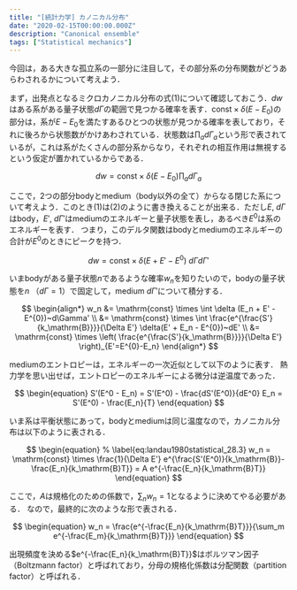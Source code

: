 ```yaml
---
title: "[統計力学] カノニカル分布"
date: "2020-02-15T00:00:00.000Z"
description: "Canonical ensemble"
tags: ["Statistical mechanics"]
---
```


今回は，ある大きな孤立系の一部分に注目して，その部分系の分布関数がどうあらわされるかについて考えよう．

まず，出発点となるミクロカノニカル分布の式(1)について確認しておこう．$dw$はある系がある量子状態$d\Gamma$の範囲で見つかる確率を表す．$\mathrm{const} \times \delta (E - E_0)$の部分は，系が$E - E_0$を満たすあるひとつの状態が見つかる確率を表しており，それに後ろから状態数がかけあわされている．状態数は$\prod_a d \Gamma_a$という形で表されているが，これは系がたくさんの部分系からなり，それぞれの相互作用は無視するという仮定が置かれているからである．

$$
\begin{equation}
% \label{eq:landau1980statistical_6.6}
dw = \mathrm{const} \times \delta (E - E_0) \prod_a d \Gamma_a
\end{equation}
$$

ここで，2つの部分bodyとmedium（body以外の全て）からなる閉じた系について考えよう．このとき(1)は(2)のように書き換えることが出来る．ただし$E,~d\Gamma$はbody，$E',~d\Gamma'$はmediumのエネルギーと量子状態を表し，あるべき$E^{0}$は系のエネルギーを表す．
つまり，このデルタ関数はbodyとmediumのエネルギーの合計が$E^{0}$のときにピークを持つ．

$$
\begin{equation}
% \label{eq:landau1980statistical_28.1}
dw = \mathrm{const} \times \delta (E + E' - E^{0})~d\Gamma d\Gamma'
\end{equation}
$$

いまbodyがある量子状態$n$であるような確率$w_n$を知りたいので，bodyの量子状態を$n$ （$d\Gamma = 1$）で固定して，medium $d\Gamma'$について積分する．

$$
\begin{align*}
w_n &= \mathrm{const} \times \int \delta (E_n + E' - E^{0})~d\Gamma' \\
&= \mathrm{const} \times \int \frac{e^{\frac{S'}{k_\mathrm{B}}}}{\Delta E'} \delta(E' + E_n - E^{0})~dE' \\
&= \mathrm{const} \times \left( \frac{e^{\frac{S'}{k_\mathrm{B}}}}{\Delta E'} \right)_{E'=E^{0}-E_n}
\end{align*}
$$

mediumのエントロピーは，エネルギーの一次近似として以下のように表す．
熱力学を思い出せば，エントロピーのエネルギーによる微分は逆温度であった．

$$
\begin{equation}
S'(E^0 - E_n) = S'(E^0) - \frac{dS'(E^0)}{dE^0} E_n = S'(E^0) - \frac{E_n}{T}
\end{equation}
$$

いま系は平衡状態にあって，bodyとmediumは同じ温度なので，カノニカル分布は以下のように表される．

$$
\begin{equation}
% \label{eq:landau1980statistical_28.3}
w_n = \mathrm{const} \times \frac{1}{\Delta E'} e^{\frac{S'(E^0)}{k_\mathrm{B}}-\frac{E_n}{k_\mathrm{B}T}} = A e^{-\frac{E_n}{k_\mathrm{B}T}}
\end{equation}
$$

ここで，$A$は規格化のための係数で，$\sum_n w_n = 1$となるように決めてやる必要がある．
なので，最終的に次のような形で表される．

$$
\begin{equation}
w_n = \frac{e^{-\frac{E_n}{k_\mathrm{B}T}}}{\sum_m e^{-\frac{E_m}{k_\mathrm{B}T}}}
\end{equation}
$$

出現頻度を決める$e^{-\frac{E_n}{k_\mathrm{B}T}}$はボルツマン因子（Boltzmann factor）と呼ばれており，分母の規格化係数は分配関数（partition factor）と呼ばれる．